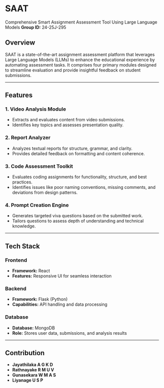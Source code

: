 # SAAT
Comprehensive Smart Assignment Assessment Tool Using  Large Language Models 
**Group ID:** 24-25J-295  

## Overview  
SAAT is a state-of-the-art assignment assessment platform that leverages Large Language Models (LLMs) to enhance the educational experience by automating assessment tasks. It comprises four primary modules designed to streamline evaluation and provide insightful feedback on student submissions.  

---

## Features  

### 1. **Video Analysis Module**  
- Extracts and evaluates content from video submissions.  
- Identifies key topics and assesses presentation quality.  

### 2. **Report Analyzer**  
- Analyzes textual reports for structure, grammar, and clarity.  
- Provides detailed feedback on formatting and content coherence.  

### 3. **Code Assessment Toolkit**  
- Evaluates coding assignments for functionality, structure, and best practices.  
- Identifies issues like poor naming conventions, missing comments, and deviations from design patterns.  

### 4. **Prompt Creation Engine**  
- Generates targeted viva questions based on the submitted work.  
- Tailors questions to assess depth of understanding and technical knowledge.  

---

## Tech Stack  

### Frontend  
- **Framework:** React  
- **Features:** Responsive UI for seamless interaction  

### Backend  
- **Framework:** Flask (Python)  
- **Capabilities:** API handling and data processing  

### Database  
- **Database:** MongoDB  
- **Role:** Stores user data, submissions, and analysis results  

---
## Contribution
- **Jayathilaka A G K D** 
- **Rathnayake R M U V** 
- **Gunasekara W M A S** 
- **Liyanage U S P** 
